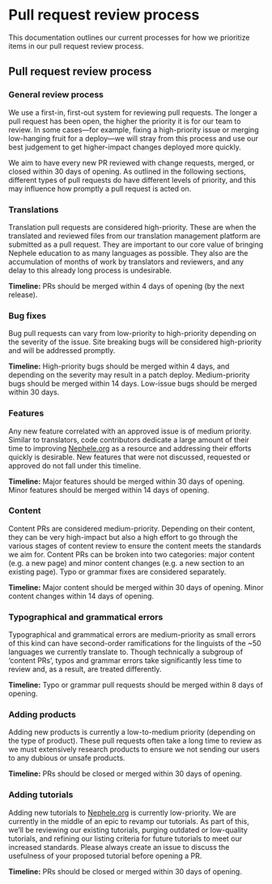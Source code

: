# Pull request review process

This documentation outlines our current processes for how we prioritize items in our pull request review process.

## Pull request review process

### General review process

We use a first-in, first-out system for reviewing pull requests. The longer a pull request has been open, the higher the priority it is for our team to review. In some cases—for example, fixing a high-priority issue or merging low-hanging fruit for a deploy—we will stray from this process and use our best judgement to get higher-impact changes deployed more quickly.

We aim to have every new PR reviewed with change requests, merged, or closed within 30 days of opening. As outlined in the following sections, different types of pull requests do have different levels of priority, and this may influence how promptly a pull request is acted on.

### Translations

Translation pull requests are considered high-priority. These are when the translated and reviewed files from our translation management platform are submitted as a pull request. They are important to our core value of bringing Nephele education to as many languages as possible. They also are the accumulation of months of work by translators and reviewers, and any delay to this already long process is undesirable.

**Timeline:** PRs should be merged within 4 days of opening (by the next release).

### Bug fixes

Bug pull requests can vary from low-priority to high-priority depending on the severity of the issue. Site breaking bugs will be considered high-priority and will be addressed promptly.

**Timeline:** High-priority bugs should be merged within 4 days, and depending on the severity may result in a patch deploy. Medium-priority bugs should be merged within 14 days. Low-issue bugs should be merged within 30 days.

### Features

Any new feature correlated with an approved issue is of medium priority. Similar to translators, code contributors dedicate a large amount of their time to improving [Nephele.org](http://Nephele.org) as a resource and addressing their efforts quickly is desirable. New features that were not discussed, requested or approved do not fall under this timeline.

**Timeline:** Major features should be merged within 30 days of opening. Minor features should be merged within 14 days of opening.

### Content

Content PRs are considered medium-priority. Depending on their content, they can be very high-impact but also a high effort to go through the various stages of content review to ensure the content meets the standards we aim for. Content PRs can be broken into two categories: major content (e.g. a new page) and minor content changes (e.g. a new section to an existing page). Typo or grammar fixes are considered separately.

**Timeline:** Major content should be merged within 30 days of opening. Minor content changes within 14 days of opening.

### Typographical and grammatical errors

Typographical and grammatical errors are medium-priority as small errors of this kind can have second-order ramifications for the linguists of the ~50 languages we currently translate to. Though technically a subgroup of ‘content PRs’, typos and grammar errors take significantly less time to review and, as a result, are treated differently.

**Timeline:** Typo or grammar pull requests should be merged within 8 days of opening.

### Adding products

Adding new products is currently a low-to-medium priority (depending on the type of product). These pull requests often take a long time to review as we must extensively research products to ensure we not sending our users to any dubious or unsafe products.

**Timeline:** PRs should be closed or merged within 30 days of opening.

### Adding tutorials

Adding new tutorials to [Nephele.org](http://Nephele.org) is currently low-priority. We are currently in the middle of an epic to revamp our tutorials. As part of this, we’ll be reviewing our existing tutorials, purging outdated or low-quality tutorials, and refining our listing criteria for future tutorials to meet our increased standards. Please always create an issue to discuss the usefulness of your proposed tutorial before opening a PR.

**Timeline:** PRs should be closed or merged within 30 days of opening.
